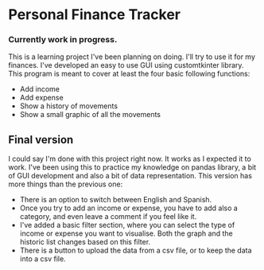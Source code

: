 # Personal Finance Tracker

### Currently work in progress. ###

This is a learning project I've been planning on doing. I'll try to use it for my finances. I've developed an easy to use GUI using customtkinter library. This program is meant to cover at least the four basic following functions:
* Add income
* Add expense
* Show a history of movements
* Show a small graphic of all the movements

## Final version ##

I could say I'm done with this project right now. It works as I expected it to work. I've been using this to practice my knowledge on pandas library, a bit of GUI development and also a bit of data representation. This version has more things than the previous one:
* There is an option to switch between English and Spanish.
* Once you try to add an income or expense, you have to add also a category, and even leave a comment if you feel like it.
* I've added a basic filter section, where you can select the type of income or expense you want to visualise. Both the graph and the historic list changes based on this filter.
* There is a button to upload the data from a csv file, or to keep the data into a csv file.



